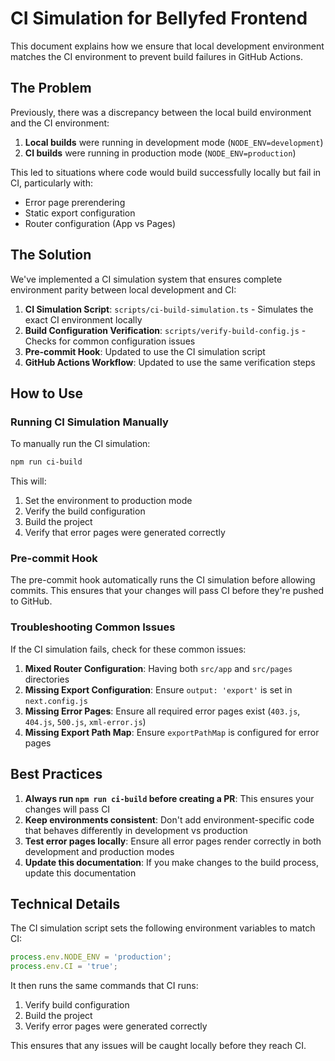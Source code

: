 # CI Simulation for Bellyfed Frontend

This document explains how we ensure that local development environment matches the CI environment to prevent build failures in GitHub Actions.

## The Problem

Previously, there was a discrepancy between the local build environment and the CI environment:

1. **Local builds** were running in development mode (`NODE_ENV=development`)
2. **CI builds** were running in production mode (`NODE_ENV=production`)

This led to situations where code would build successfully locally but fail in CI, particularly with:

- Error page prerendering
- Static export configuration
- Router configuration (App vs Pages)

## The Solution

We've implemented a CI simulation system that ensures complete environment parity between local development and CI:

1. **CI Simulation Script**: `scripts/ci-build-simulation.ts` - Simulates the exact CI environment locally
2. **Build Configuration Verification**: `scripts/verify-build-config.js` - Checks for common configuration issues
3. **Pre-commit Hook**: Updated to use the CI simulation script
4. **GitHub Actions Workflow**: Updated to use the same verification steps

## How to Use

### Running CI Simulation Manually

To manually run the CI simulation:

```bash
npm run ci-build
```

This will:

1. Set the environment to production mode
2. Verify the build configuration
3. Build the project
4. Verify that error pages were generated correctly

### Pre-commit Hook

The pre-commit hook automatically runs the CI simulation before allowing commits. This ensures that your changes will pass CI before they're pushed to GitHub.

### Troubleshooting Common Issues

If the CI simulation fails, check for these common issues:

1. **Mixed Router Configuration**: Having both `src/app` and `src/pages` directories
2. **Missing Export Configuration**: Ensure `output: 'export'` is set in `next.config.js`
3. **Missing Error Pages**: Ensure all required error pages exist (`403.js`, `404.js`, `500.js`, `xml-error.js`)
4. **Missing Export Path Map**: Ensure `exportPathMap` is configured for error pages

## Best Practices

1. **Always run `npm run ci-build` before creating a PR**: This ensures your changes will pass CI
2. **Keep environments consistent**: Don't add environment-specific code that behaves differently in development vs production
3. **Test error pages locally**: Ensure all error pages render correctly in both development and production modes
4. **Update this documentation**: If you make changes to the build process, update this documentation

## Technical Details

The CI simulation script sets the following environment variables to match CI:

```javascript
process.env.NODE_ENV = 'production';
process.env.CI = 'true';
```

It then runs the same commands that CI runs:

1. Verify build configuration
2. Build the project
3. Verify error pages were generated correctly

This ensures that any issues will be caught locally before they reach CI.
